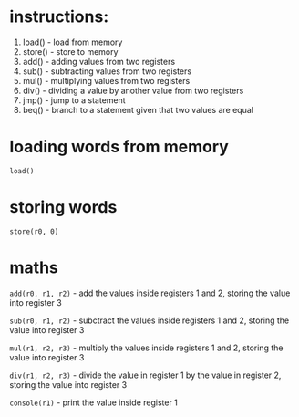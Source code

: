 # instructions:
1) load() - load from memory
2) store() - store to memory
3) add() - adding values from two registers
4) sub() - subtracting values from two registers
4) mul() - multiplying values from two registers
5) div() - dividing a value by another value from two registers
6) jmp() - jump to a statement
7) beq() - branch to a statement given that two values are equal

# loading words from memory
`load()`

# storing words
`store(r0, 0)`

# maths

`add(r0, r1, r2)` - add the values inside registers 1 and 2, storing the value into register 3

`sub(r0, r1, r2)` - subctract the values inside registers 1 and 2, storing the value into register 3

`mul(r1, r2, r3)` - multiply the values inside registers 1 and 2, storing the value into register 3

`div(r1, r2, r3)` - divide the value in register 1 by the value in register 2, storing the value into register 3

`console(r1)` - print the value inside register 1
